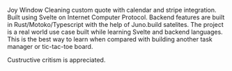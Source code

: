 Joy Window Cleaning custom quote with calendar and stripe integration. Built using Svelte on Internet Computer Protocol. Backend features are built in Rust/Motoko/Typescript with the help of Juno.build satelites. The project is a real world use case built while learning Svelte and backend languages. This is the best way to learn when compared with building another task manager or tic-tac-toe board. 

Custructive critism is appreciated.
